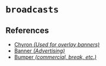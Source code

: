 # `broadcasts`


## References

  - [Chyron _(Used for overlay banners)_](https://en.wikipedia.org/wiki/Chyron)
  - [Banner _(Advertising)_](https://en.wikipedia.org/wiki/Banner#Advertising_banners)
  - [Bumper _(commercial, break, etc.)_](https://en.wikipedia.org/wiki/Bumper_(broadcasting))
